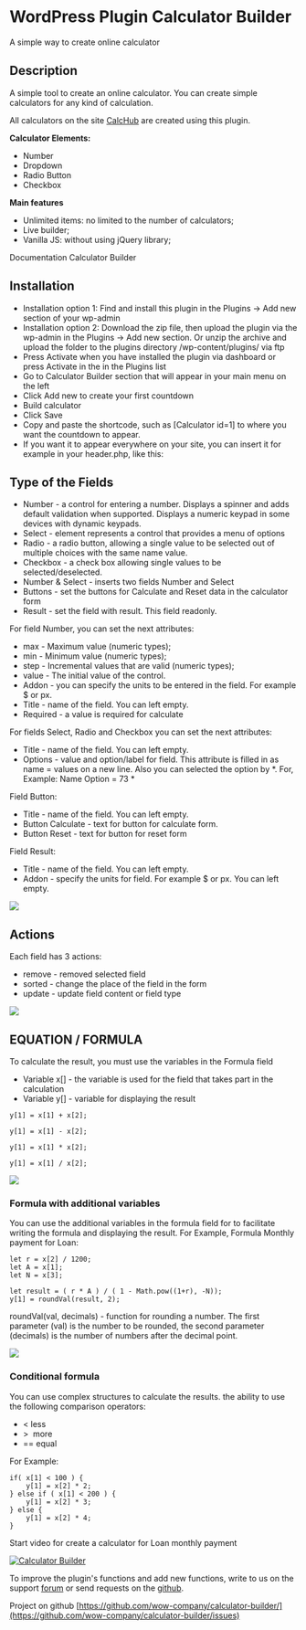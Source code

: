 # WordPress Plugin Calculator Builder

A simple way to create online calculator

## Description

A simple tool to create an online calculator. You can create simple calculators for any kind of calculation.

All calculators on the site [CalcHub](https://calchub.xyz/) are created using this plugin.

**Calculator Elements:**
* Number
* Dropdown
* Radio Button
* Checkbox

**Main features**
* Unlimited items: no limited to the number of calculators;
* Live builder;
* Vanilla JS: without using jQuery library;


Documentation Calculator Builder

## Installation

- Installation option 1: Find and install this plugin in the Plugins -> Add new section of your wp-admin
- Installation option 2: Download the zip file, then upload the plugin via the wp-admin in the Plugins -> Add new section. Or unzip the archive and upload the folder to the plugins directory /wp-content/plugins/ via ftp
- Press Activate when you have installed the plugin via dashboard or press Activate in the in the Plugins list
- Go to Calculator Builder section that will appear in your main menu on the left
- Click Add new to create your first countdown
- Build calculator
- Click Save
- Copy and paste the shortcode, such as [Calculator id=1] to where you want the countdown to appear.
- If you want it to appear everywhere on your site, you can insert it for example in your header.php, like this: <?php echo do_shortcode('[Calculator id=1]');?>

## Type of the Fields

- Number - a control for entering a number. Displays a spinner and adds default validation when supported. Displays a numeric keypad in some devices with dynamic keypads.
- Select - element represents a control that provides a menu of options
- Radio - a radio button, allowing a single value to be selected out of multiple choices with the same name value.
- Checkbox - a check box allowing single values to be selected/deselected.
- Number & Select - inserts two fields Number and Select
- Buttons - set the buttons for Calculate and Reset data in the calculator form
- Result - set the field with result. This field readonly.

For field Number, you can set the next attributes:

- max - Maximum value (numeric types);
- min - Minimum value (numeric types);
- step - Incremental values that are valid (numeric types);
- value - The initial value of the control.
- Addon - you can specify the units to be entered in the field. For example $ or px.
- Title - name of the field. You can left empty.
- Required - a value is required for calculate

For fields Select, Radio and Checkbox you can set the next attributes:
- Title - name of the field. You can left empty.
- Options - value and option/label for field. This attribute is filled in as name = values on a new line. Also you can selected the option by *. For, Example: Name Option = 73 *

Field Button:
- Title - name of the field. You can left empty.
- Button Calculate - text for button for calculate form.
- Button Reset - text for button for reset form

Field Result:
- Title - name of the field. You can left empty.
- Addon - specify the units for field. For example $ or px. You can left empty.

![](https://calchub.xyz/wp-content/uploads/2021/07/Field-type.gif)

## Actions
Each field has 3 actions:
- remove - removed selected field
- sorted - change the place of the field in the form
- update - update field content or field type

![](https://calchub.xyz/wp-content/uploads/2021/07/Field-Action.gif)

## EQUATION / FORMULA

To calculate the result, you must use the variables in the Formula field

- Variable x[] - the variable is used for the field that takes part in the calculation
- Variable y[] - variable for displaying the result

```
y[1] = x[1] + x[2];

y[1] = x[1] - x[2];

y[1] = x[1] * x[2];

y[1] = x[1] / x[2];
```

![](https://calchub.xyz/wp-content/uploads/2021/07/Formula.gif)

### Formula with additional variables
You can use the additional variables in the formula field for to facilitate writing the formula and displaying the result.
For Example, Formula Monthly payment for Loan:

```
let r = x[2] / 1200;
let A = x[1];
let N = x[3];

let result = ( r * A ) / ( 1 - Math.pow((1+r), -N));
y[1] = roundVal(result, 2);
```

roundVal(val, decimals) - function for rounding a number. The first parameter (val) is the number to be rounded, the second parameter (decimals) is the number of numbers after the decimal point.

![](https://calchub.xyz/wp-content/uploads/2021/07/Formula_2.gif)

### Сonditional formula
You can use complex structures to calculate the results.
the ability to use the following comparison operators:
- <  less
- &gt;&nbsp;  more
- ==  equal

For Example:
```
if( x[1] < 100 ) {
    y[1] = x[2] * 2;
} else if ( x[1] < 200 ) {
    y[1] = x[2] * 3;
} else {
    y[1] = x[2] * 4;
}
```

Start video for create a calculator for Loan monthly payment

[![Calculator Builder](https://res.cloudinary.com/marcomontalbano/image/upload/v1626777349/video_to_markdown/images/youtube--EGjO6k3JGU0-c05b58ac6eb4c4700831b2b3070cd403.jpg)](https://youtu.be/EGjO6k3JGU0 "Calculator Builder")

To improve the plugin's functions and add new functions, write to us on the support [forum](https://wordpress.org/support/plugin/calculator-builder/) or send requests on the [github](https://github.com/wow-company/calculator-builder/issues).

Project on github [https://github.com/wow-company/calculator-builder/](https://github.com/wow-company/calculator-builder/issues)